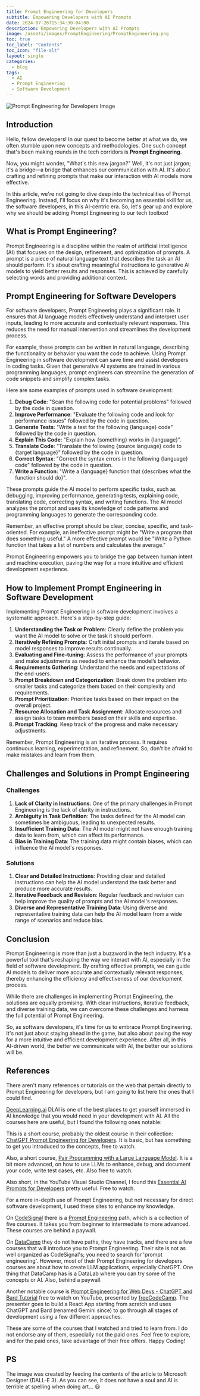 ```yaml
---
title: Prompt Engineering for Developers
subtitle: Empowering Developers with AI Prompts
date: 2024-07-26T15:34:30-04:00
description: Empowering Developers with AI Prompts
image: /assets/images/PromptEngineering/PromptEngineering.png
toc: true
toc_label: "Contents"
toc_icon: "file-alt"
layout: single
categories:
  - blog
tags:
  - AI
  - Prompt Engineering
  - Software Development
---
```


![Prompt Engineering for Developers Image](./assets/images/PromptEngineering/PromptEngineering.png)

## Introduction ##

Hello, fellow developers! In our quest to become better at what we do, we often stumble upon new concepts and methodologies. One such concept that's been making rounds in the tech corridors is **Prompt Engineering**.

Now, you might wonder, "What's this new jargon?" Well, it's not just jargon; it's a bridge—a bridge that enhances our communication with AI. It's about crafting and refining prompts that make our interaction with AI models more effective.

In this article, we're not going to dive deep into the technicalities of Prompt Engineering. Instead, I'll focus on why it's becoming an essential skill for us, the software developers, in this AI-centric era. So, let's gear up and explore why we should be adding Prompt Engineering to our tech toolbox!

## What is Prompt Engineering? ##

Prompt Engineering is a discipline within the realm of artificial intelligence (AI) that focuses on the design, refinement, and optimization of prompts. A prompt is a piece of natural language text that describes the task an AI should perform. It's about crafting meaningful instructions to generative AI models to yield better results and responses. This is achieved by carefully selecting words and providing additional context.

## Prompt Engineering for Software Developers ##

For software developers, Prompt Engineering plays a significant role. It ensures that AI language models effectively understand and interpret user inputs, leading to more accurate and contextually relevant responses. This reduces the need for manual intervention and streamlines the development process.

For example, these prompts can be written in natural language, describing the functionality or behavior you want the code to achieve. Using Prompt Engineering in software development can save time and assist developers in coding tasks. Given that generative AI systems are trained in various programming languages, prompt engineers can streamline the generation of code snippets and simplify complex tasks.

Here are some examples of prompts used in software development:

1. **Debug Code**: "Scan the following code for potential problems" followed by the code in question.
2. **Improve Performance**: "Evaluate the following code and look for performance issues" followed by the code in question.
3. **Generate Tests**: "Write a test for the following {language} code" followed by the code in question.
4. **Explain This Code**: "Explain how {something} works in {language}".
5. **Translate Code**: "Translate the following {source language} code to {target language}" followed by the code in question.
6. **Correct Syntax**: "Correct the syntax errors in the following {language} code" followed by the code in question.
7. **Write a Function**: "Write a {language} function that {describes what the function should do}".

These prompts guide the AI model to perform specific tasks, such as debugging, improving performance, generating tests, explaining code, translating code, correcting syntax, and writing functions. The AI model analyzes the prompt and uses its knowledge of code patterns and programming languages to generate the corresponding code.

Remember, an effective prompt should be clear, concise, specific, and task-oriented. For example, an ineffective prompt might be "Write a program that does something useful." A more effective prompt would be "Write a Python function that takes a list of numbers and calculates the average."

Prompt Engineering empowers you to bridge the gap between human intent and machine execution, paving the way for a more intuitive and efficient development experience.

## How to Implement Prompt Engineering in Software Development ##

Implementing Prompt Engineering in software development involves a systematic approach. Here's a step-by-step guide:

1. **Understanding the Task or Problem**: Clearly define the problem you want the AI model to solve or the task it should perform.
2. **Iteratively Refining Prompts**: Craft initial prompts and iterate based on model responses to improve results continually.
3. **Evaluating and Fine-tuning**: Assess the performance of your prompts and make adjustments as needed to enhance the model’s behavior.
4. **Requirements Gathering**: Understand the needs and expectations of the end-users.
5. **Prompt Breakdown and Categorization**: Break down the problem into smaller tasks and categorize them based on their complexity and requirements.
6. **Prompt Prioritization**: Prioritize tasks based on their impact on the overall project.
7. **Resource Allocation and Task Assignment**: Allocate resources and assign tasks to team members based on their skills and expertise.
8. **Prompt Tracking**: Keep track of the progress and make necessary adjustments.

Remember, Prompt Engineering is an iterative process. It requires continuous learning, experimentation, and refinement. So, don't be afraid to make mistakes and learn from them.

## Challenges and Solutions in Prompt Engineering ##

### Challenges ###

1. **Lack of Clarity in Instructions**: One of the primary challenges in Prompt Engineering is the lack of clarity in instructions.
2. **Ambiguity in Task Definition**: The tasks defined for the AI model can sometimes be ambiguous, leading to unexpected results.
3. **Insufficient Training Data**: The AI model might not have enough training data to learn from, which can affect its performance.
4. **Bias in Training Data**: The training data might contain biases, which can influence the AI model's responses.

### Solutions ###

1. **Clear and Detailed Instructions**: Providing clear and detailed instructions can help the AI model understand the task better and produce more accurate results.
2. **Iterative Feedback and Revision**: Regular feedback and revision can help improve the quality of prompts and the AI model's responses.
3. **Diverse and Representative Training Data**: Using diverse and representative training data can help the AI model learn from a wide range of scenarios and reduce bias.

## Conclusion ###

Prompt Engineering is more than just a buzzword in the tech industry. It's a powerful tool that's reshaping the way we interact with AI, especially in the field of software development. By crafting effective prompts, we can guide AI models to deliver more accurate and contextually relevant responses, thereby enhancing the efficiency and effectiveness of our development process.

While there are challenges in implementing Prompt Engineering, the solutions are equally promising. With clear instructions, iterative feedback, and diverse training data, we can overcome these challenges and harness the full potential of Prompt Engineering.

So, as software developers, it's time for us to embrace Prompt Engineering. It's not just about staying ahead in the game, but also about paving the way for a more intuitive and efficient development experience. After all, in this AI-driven world, the better we communicate with AI, the better our solutions will be.

## References ##

There aren't many references or tutorials on the web that pertain directly to Prompt Engineering for developers, but I am going to list here the ones that I could find.

[DeepLearning.ai](https://deeplearning.ai)
DLAI is one of the best places to get yourself immersed in AI knowledge that you would need in your development with AI. All the courses here are useful, but I found the following ones notable:

This is a short course, probably the oldest course in their collection: [ChatGPT Prompt Engineering for Developers](https://www.deeplearning.ai/short-courses/chatgpt-prompt-engineering-for-developers/). It is basic, but has something to get you introduced to the concepts, free to watch.

Also, a short course, [Pair Programming with a Large Language Model](https://www.deeplearning.ai/short-courses/pair-programming-llm/). It is a bit more advanced, on how to use LLMs to enhance, debug, and document your code, write test cases, etc. Also free to watch.

Also short, in the YouTube Visual Studio Channel, I found this [Essential AI Prompts for Developers](https://www.youtube.com/watch?v=H3M95i4iS5c) pretty useful. Free to watch.

For a more in-depth use of Prompt Engineering, but not necessary for direct software development, I used these sites to enhance my knowledge.

On [CodeSignal](https://codesignal.com/) there is a [Prompt Engineering](https://learn.codesignal.com/course-paths/16) path, which is a collection of five courses. It takes you from beginner to intermediate to more advanced. These courses are behind a paywall.

On [DataCamp](https://www.datacamp.com/) they do not have paths, they have tracks, and there are a few courses that will introduce you to Prompt Engineering. Their site is not as well organized as CodeSignal's; you need to search for 'prompt engineering'. However, most of their Prompt Engineering for developers courses are about how to create LLM applications, especially ChatGPT. One thing that DataCamp has is a DataLab where you can try some of the concepts or AI. Also, behind a paywall.

Another notable course is [Prompt Engineering for Web Devs - ChatGPT and Bard Tutorial](https://www.youtube.com/watch?v=ScKCy2udln8&t=3s) free to watch on YouTube, presented by [freeCodeCamp](https://freeCodeCamp.org).  The presenter goes to build a React App starting from scratch and uses ChatGPT and Bard (renamed Gemini since) to go through all stages of development using a few different approaches.

These are some of the courses that I watched and tried to learn from. I do not endorse any of them, especially not the paid ones. Feel free to explore, and for the paid ones, take advantage of their free offers. Happy Coding!

## PS ##
The image was created by feeding the contents of the article to Microsoft Designer (DALL-E 3). As you can see, it does not have a soul and AI is terrible at spelling when doing art... 😃